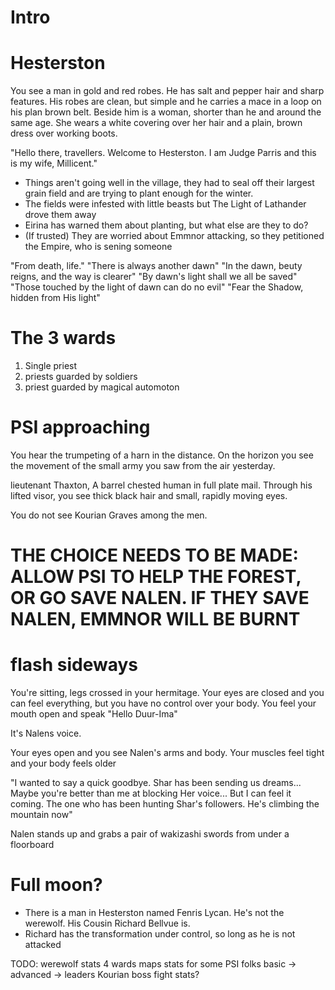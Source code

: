 # Intro

# Hesterston

You see a man in gold and red robes. He has salt and pepper hair and sharp features. His robes are clean, but simple and he carries a mace in a loop on his plan brown belt. Beside him is a woman, shorter than he and around the same age. She wears a white covering over her hair and a plain, brown dress over working boots.

"Hello there, travellers. Welcome to Hesterston. I am Judge Parris and this is my wife, Millicent."

* Things aren't going well in the village, they had to seal off their largest grain field and are trying to plant enough for the winter.
* The fields were infested with little beasts but The Light of Lathander drove them away
* Eirina has warned them about planting, but what else are they to do?
* (If trusted) They are worried about Emmnor attacking, so they petitioned the Empire, who is sening someone

"From death, life."
"There is always another dawn"
"In the dawn, beuty reigns, and the way is clearer"
"By dawn's light shall we all be saved"
"Those touched by the light of dawn can do no evil"
"Fear the Shadow, hidden from His light"

# The 3 wards

1. Single priest
2. priests guarded by soldiers
3. priest guarded by magical automoton

# PSI approaching

You hear the trumpeting of a harn in the distance. On the horizon you see the movement of the small army you saw from the air yesterday.

lieutenant Thaxton, A barrel chested human in full plate mail. Through his lifted visor, you see thick black hair and small, rapidly moving eyes.

You do not see Kourian Graves among the men.

# THE CHOICE NEEDS TO BE MADE: ALLOW PSI TO HELP THE FOREST, OR GO SAVE NALEN. IF THEY SAVE NALEN, EMMNOR WILL BE BURNT

# flash sideways

You're sitting, legs crossed in your hermitage. Your eyes are closed and you can feel everything, but you have no control over your body. You feel your mouth open and speak "Hello Duur-Ima"

It's Nalens voice.

Your eyes open and you see Nalen's arms and body. Your muscles feel tight and your body feels older

"I wanted to say a quick goodbye. Shar has been sending us dreams... Maybe you're better than me at blocking Her voice... But I can feel it coming. The one who has been hunting Shar's followers. He's climbing the mountain now"

Nalen stands up and grabs a pair of wakizashi swords from under a floorboard

# Full moon?

* There is a man in Hesterston named Fenris Lycan. He's not the werewolf. His Cousin Richard Bellvue is.
* Richard has the transformation under control, so long as he is not attacked

TODO:
werewolf stats
4 wards maps
stats for some PSI folks
basic -> advanced -> leaders
Kourian boss fight stats?